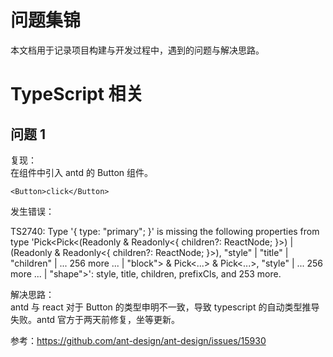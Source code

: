 # 问题集锦

本文档用于记录项目构建与开发过程中，遇到的问题与解决思路。

# TypeScript 相关

## 问题 1

复现：  
在组件中引入 antd 的 Button 组件。

```tsx
<Button>click</Button>
```

发生错误：

TS2740: Type '{ type: "primary"; }' is missing the following properties from type 'Pick<Pick<(Readonly<AnchorButtonProps> & Readonly<{ children?: ReactNode; }>) | (Readonly<NativeButtonProps> & Readonly<{ children?: ReactNode; }>), "style" | "title" | "children" | ... 256 more ... | "block"> & Pick<...> & Pick<...>, "style" | ... 256 more ... | "shape">': style, title, children, prefixCls, and 253 more.

解决思路：  
antd 与 react 对于 Button 的类型申明不一致，导致 typescript 的自动类型推导失败。antd 官方于两天前修复，坐等更新。

参考：https://github.com/ant-design/ant-design/issues/15930
